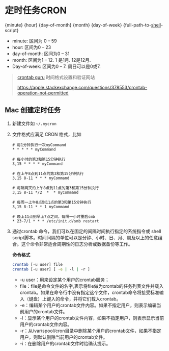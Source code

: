 # 定时任务CRON

{minute} {hour} {day-of-month} {month} {day-of-week} {full-path-to-[shell](https://www.coonote.com/shell/shell-tutorial.html)-script}

- minute: 区间为 0 – 59
- hour: 区间为0 – 23
- day-of-month: 区间为0 – 31
- month: 区间为1 – 12. 1 是1月. 12是12月.
- Day-of-week: 区间为0 – 7. 周日可以是0或7.

> [crontab guru](https://crontab.guru/) 时间格式设置和验证网站
>
> https://apple.stackexchange.com/questions/378553/crontab-operation-not-permitted

## Mac 创建定时任务

1. 新建文件如 `~/.mycron`

2. 文件格式应满足 CRON 格式，比如

   ```cron
   # 每1分钟执行一次myCommand
   * * * * * myCommand
   
   # 每小时的第3和第15分钟执行
   3,15 * * * * myCommand
   
   # 在上午8点到11点的第3和第15分钟执行
   3,15 8-11 * * * myCommand
   
   # 每隔两天的上午8点到11点的第3和第15分钟执行
   3,15 8-11 */2  *  * myCommand
   
   # 每周一上午8点到11点的第3和第15分钟执行
   3,15 8-11 * * 1 myCommand
   
   # 晚上11点到早上7点之间，每隔一小时重启smb
   * 23-7/1 * * * /etc/init.d/smb restart
   ```

3. 通过crontab 命令，我们可以在固定的间隔时间执行指定的系统指令或 shell script脚本。时间间隔的单位可以是分钟、小时、日、月、周及以上的任意组合。这个命令非常适合周期性的日志分析或数据备份等工作。

   **命令格式**

   ```bash
   crontab [-u user] file
   crontab [-u user] [ -e | -l | -r ]
   ```

   - -u user：用来设定某个用户的crontab服务；
   - file：file是命令文件的名字,表示将file做为crontab的任务列表文件并载入crontab。如果在命令行中没有指定这个文件，crontab命令将接受标准输入（键盘）上键入的命令，并将它们载入crontab。
   - -e：编辑某个用户的crontab文件内容。如果不指定用户，则表示编辑当前用户的crontab文件。
   - -l：显示某个用户的crontab文件内容，如果不指定用户，则表示显示当前用户的crontab文件内容。
   - -r：从/var/spool/cron目录中删除某个用户的crontab文件，如果不指定用户，则默认删除当前用户的crontab文件。
   - -i：在删除用户的crontab文件时给确认提示。